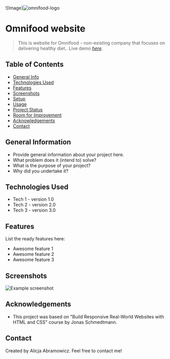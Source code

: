 ![Image]![omnifood-logo](https://github.com/RosylnAmary/Omnifoodproject/assets/143021942/27722b82-1a38-4a14-a347-a6349595cba9)

# Omnifood website
> This is website for Omnifood - non-existing company that focuses on delivering healthy diet..
> Live demo [_here_](https://omnifood-ala.netlify.app/).

## Table of Contents
* [General Info](#general-information)
* [Technologies Used](#technologies-used)
* [Features](#features)
* [Screenshots](#screenshots)
* [Setup](#setup)
* [Usage](#usage)
* [Project Status](#project-status)
* [Room for Improvement](#room-for-improvement)
* [Acknowledgements](#acknowledgements)
* [Contact](#contact)
<!-- * [License](#license) -->


## General Information
- Provide general information about your project here.
- What problem does it (intend to) solve?
- What is the purpose of your project?
- Why did you undertake it?
<!-- You don't have to answer all the questions - just the ones relevant to your project. -->


## Technologies Used
- Tech 1 - version 1.0
- Tech 2 - version 2.0
- Tech 3 - version 3.0


## Features
List the ready features here:
- Awesome feature 1
- Awesome feature 2
- Awesome feature 3


## Screenshots
![Example screenshot](./img/screenshot.png)
<!-- If you have screenshots you'd like to share, include them here. -->


## Acknowledgements
- This project was based on "Build Responsive Real-World Websites with HTML and CSS" course by Jonas Schmedtmann.


## Contact
Created by Alicja Abramowicz. Feel free to contact me!
